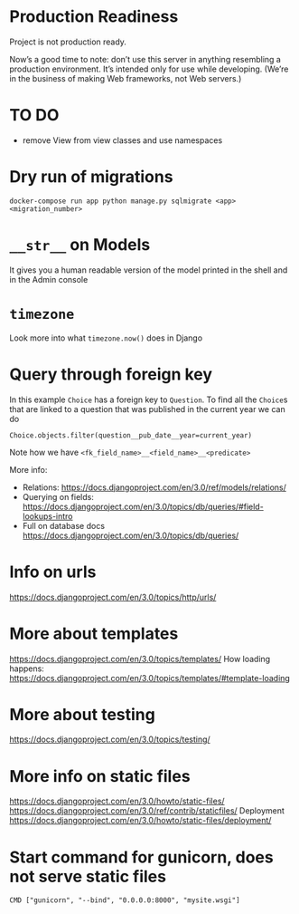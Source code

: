 # Production Readiness

Project is not production ready.

Now’s a good time to note: don’t use this server in anything resembling a production environment. It’s intended only for use while developing. (We’re in the business of making Web frameworks, not Web servers.)

# TO DO

- remove View from view classes and use namespaces

# Dry run of migrations

```
docker-compose run app python manage.py sqlmigrate <app> <migration_number>
```

# `__str__` on Models

It gives you a human readable version of the model printed in the shell and in the Admin console

# `timezone`

Look more into what `timezone.now()` does in Django

# Query through foreign key

In this example `Choice` has a foreign key to `Question`. To find all the `Choice`s that are linked to a question that was published in the current year we can do

```
Choice.objects.filter(question__pub_date__year=current_year)
```

Note how we have `<fk_field_name>__<field_name>__<predicate>`

More info:
- Relations: https://docs.djangoproject.com/en/3.0/ref/models/relations/
- Querying on fields: https://docs.djangoproject.com/en/3.0/topics/db/queries/#field-lookups-intro
- Full on database docs https://docs.djangoproject.com/en/3.0/topics/db/queries/

# Info on urls

https://docs.djangoproject.com/en/3.0/topics/http/urls/

# More about templates

https://docs.djangoproject.com/en/3.0/topics/templates/
How loading happens: https://docs.djangoproject.com/en/3.0/topics/templates/#template-loading

# More about testing

https://docs.djangoproject.com/en/3.0/topics/testing/

# More info on static files

https://docs.djangoproject.com/en/3.0/howto/static-files/
https://docs.djangoproject.com/en/3.0/ref/contrib/staticfiles/
Deployment https://docs.djangoproject.com/en/3.0/howto/static-files/deployment/

# Start command for gunicorn, does not serve static files
```
CMD ["gunicorn", "--bind", "0.0.0.0:8000", "mysite.wsgi"]
```